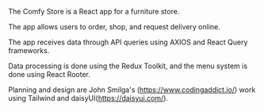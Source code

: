 The Comfy Store is a React app for a furniture store.

The app allows users to order, shop, and request delivery online.

The app receives data through API queries using AXIOS and React Query frameworks.

Data processing is done using the Redux Toolkit, and the menu system is done using React Rooter.

Planning and design are John Smilga's (https://www.codingaddict.io/) work using Tailwind and daisyUI(https://daisyui.com/).
